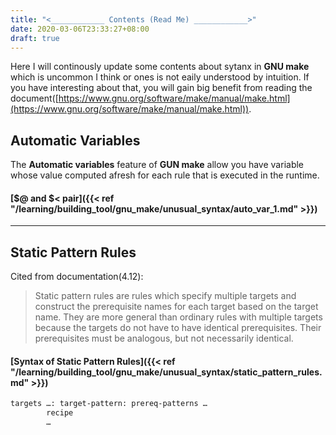 ```yaml
---
title: "<____________ Contents (Read Me) ____________>"
date: 2020-03-06T23:33:27+08:00
draft: true
---
```


Here I will continously update some contents about sytanx in __GNU make__ which is uncommon I think or ones is not eaily understood by intuition. If you have interesting about that, you will gain big benefit from reading the document([https://www.gnu.org/software/make/manual/make.html](https://www.gnu.org/software/make/manual/make.html)).

## Automatic Variables

The __Automatic variables__ feature of __GUN make__ allow you have variable whose value computed afresh for each rule that is executed in the runtime. 

#### [$@ and $< pair]({{< ref "/learning/building_tool/gnu_make/unusual_syntax/auto_var_1.md" >}})

***

## Static Pattern Rules

Cited from documentation(4.12):
>Static pattern rules are rules which specify multiple targets and construct the prerequisite names for each target based on the target name. They are more general than ordinary rules with multiple targets because the targets do not have to have identical prerequisites. Their prerequisites must be analogous, but not necessarily identical.

#### [Syntax of Static Pattern Rules]({{< ref "/learning/building_tool/gnu_make/unusual_syntax/static_pattern_rules.md" >}})
```markdown
targets …: target-pattern: prereq-patterns …
        recipe
        …
```


